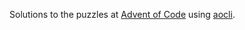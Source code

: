 Solutions to the puzzles at [Advent of Code](https://adventofcode.com) using [aocli](https://github.com/sncxyz/aocli).

<!-- AOC TILES BEGIN -->
<!-- AOC TILES END -->
